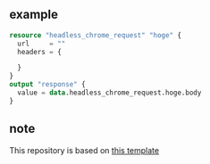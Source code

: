 ## example
```terraform
resource "headless_chrome_request" "hoge" {
  url     = ""
  headers = {

  }
}
output "response" {
  value = data.headless_chrome_request.hoge.body
}
```


## note

This repository is based on [this template](https://github.com/hashicorp/terraform-provider-template)

